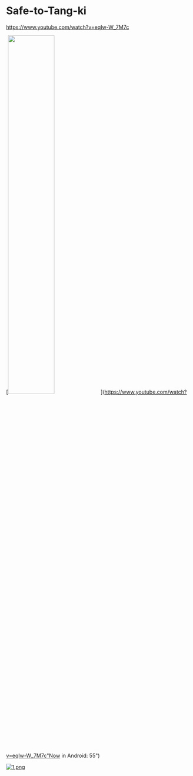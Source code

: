 # Safe-to-Tang-ki

https://www.youtube.com/watch?v=eqIw-W_7M7c

[<img src="https://i.ytimg.com/vi/Hc79sDi3f0U/maxresdefault.jpg" width="50%">](https://www.youtube.com/watch?v=eqIw-W_7M7c"Now in Android: 55")

[![1.png](https://i.postimg.cc/xdq2Dtz8/1.png)](https://postimg.cc/t10fFdDG)
